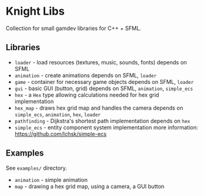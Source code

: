 # Knight Libs

Collection for small gamdev libraries for C++ + SFML.

## Libraries

- `loader` - load resources (textures, music, sounds, fonts)
  depends on SFML
- `animation` - create animations
  depends on SFML, `loader`
- `game` - container for necessary game objects
  depends on SFML, `loader`
- `gui` - basic GUI (button, grid)
  depends on SFML, `animation`, `simple_ecs`
- `hex` - a `Hex` type allowing calculations needed for hex grid implementation
- `hex_map` - draws hex grid map and handles the camera
  depends on `simple_ecs`, `animation`, `hex`, `loader`
- `pathfinding` - Dijkstra's shortest path implementation
  depends on `hex`
- `simple_ecs` - entity component system implementation
  more information: https://github.com/lchsk/simple-ecs
  
## Examples

See `examples/` directory.

- `animation` - simple animation
- `map` - drawing a hex grid map, using a camera, a GUI button

